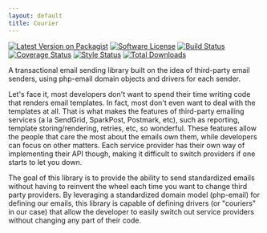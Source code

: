 ```yaml
---
layout: default
title: Courier
---
```


[![Latest Version on Packagist][ico-version]][link-packagist]
[![Software License][ico-license]][link-license]
[![Build Status][ico-circleci]][link-circleci]
[![Coverage Status][ico-codecov]][link-codecov]
[![Style Status][ico-styleci]][link-styleci]
[![Total Downloads][ico-downloads]][link-downloads]

A transactional email sending library built on the idea of third-party email
senders, using php-email domain objects and drivers for each sender.

Let's face it, most developers don't want to spend their time writing code that
renders email templates. In fact, most don't even want to deal with the
templates at all. That is what makes the features of third-party emailing
services (a la SendGrid, SparkPost, Postmark, etc), such as reporting, template
storing/rendering, retries, etc, so wonderful. These features allow the people
that care the most about the emails own them, while developers can focus on
other matters. Each service provider has their own way of implementing their API
though, making it difficult to switch providers if one starts to let you down.

The goal of this library is to provide the ability to send standardized emails
without having to reinvent the wheel each time you want to change third party
providers. By leveraging a standardized domain model (php-email) for defining
our emails, this library is capable of defining drivers (or "couriers" in our
case) that allow the developer to easily switch out service providers without
changing any part of their code.

[ico-version]: https://img.shields.io/packagist/v/quartzy/courier.svg?style=flat-square
[ico-license]: https://img.shields.io/badge/license-Apache%202.0-brightgreen.svg?style=flat-square
[ico-circleci]: https://img.shields.io/circleci/project/github/quartzy/courier/master.svg?style=flat-square
[ico-codecov]: https://img.shields.io/codecov/c/github/quartzy/courier.svg?style=flat-square
[ico-styleci]: https://styleci.io/repos/98693280/shield
[ico-downloads]: https://img.shields.io/packagist/dt/quartzy/courier.svg?style=flat-square

[link-packagist]: https://packagist.org/packages/quartzy/courier
[link-license]: https://github.com/quartzy/courier/blob/master/LICENSE.md
[link-circleci]: https://circleci.com/gh/quartzy/courier/tree/master
[link-codecov]: http://codecov.io/github/quartzy/courier?branch=master
[link-styleci]: https://styleci.io/repos/98693280
[link-downloads]: https://packagist.org/packages/quartzy/courier
[link-license]: https://github.com/quartzy/courier/blob/master/LICENSE
